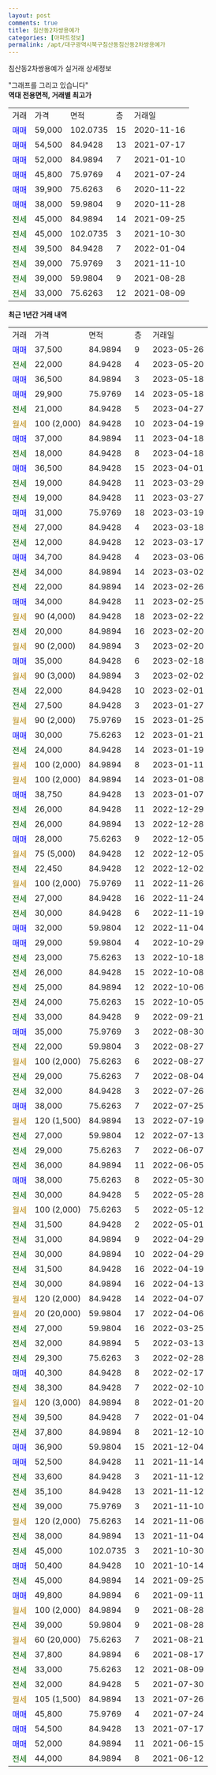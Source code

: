 ```yaml
---
layout: post
comments: true
title: 침산동2차쌍용예가
categories: [아파트정보]
permalink: /apt/대구광역시북구침산동침산동2차쌍용예가
---
```


침산동2차쌍용예가 실거래 상세정보

<script type="text/javascript">
  google.charts.load('current', {'packages':['line', 'corechart']});
  google.charts.setOnLoadCallback(drawChart);

  function drawChart() {
    var data = new google.visualization.DataTable();
    data.addColumn('date', '거래일');
    data.addColumn('number', "매매");
    data.addColumn('number', "전세");
    data.addColumn('number', "전매");

    data.addRows([[new Date(Date.parse("2023-05-26")), 37500, null, null], [new Date(Date.parse("2023-05-20")), null, 22000, null], [new Date(Date.parse("2023-05-18")), 36500, null, null], [new Date(Date.parse("2023-05-18")), 29900, null, null], [new Date(Date.parse("2023-04-27")), null, 21000, null], [new Date(Date.parse("2023-04-19")), null, null, null], [new Date(Date.parse("2023-04-18")), 37000, null, null], [new Date(Date.parse("2023-04-18")), null, 18000, null], [new Date(Date.parse("2023-04-01")), 36500, null, null], [new Date(Date.parse("2023-03-29")), null, 19000, null], [new Date(Date.parse("2023-03-27")), null, 19000, null], [new Date(Date.parse("2023-03-19")), 31000, null, null], [new Date(Date.parse("2023-03-18")), null, 27000, null], [new Date(Date.parse("2023-03-17")), null, 12000, null], [new Date(Date.parse("2023-03-06")), 34700, null, null], [new Date(Date.parse("2023-03-02")), null, 34000, null], [new Date(Date.parse("2023-02-26")), null, 22000, null], [new Date(Date.parse("2023-02-25")), 34000, null, null], [new Date(Date.parse("2023-02-22")), null, null, null], [new Date(Date.parse("2023-02-20")), null, 20000, null], [new Date(Date.parse("2023-02-20")), null, null, null], [new Date(Date.parse("2023-02-18")), 35000, null, null], [new Date(Date.parse("2023-02-02")), null, null, null], [new Date(Date.parse("2023-02-01")), null, 22000, null], [new Date(Date.parse("2023-01-27")), null, 27500, null], [new Date(Date.parse("2023-01-25")), null, null, null], [new Date(Date.parse("2023-01-21")), 30000, null, null], [new Date(Date.parse("2023-01-19")), null, 24000, null], [new Date(Date.parse("2023-01-11")), null, null, null], [new Date(Date.parse("2023-01-08")), null, null, null], [new Date(Date.parse("2023-01-07")), 38750, null, null], [new Date(Date.parse("2022-12-29")), null, 26000, null], [new Date(Date.parse("2022-12-28")), null, 26000, null], [new Date(Date.parse("2022-12-05")), 28000, null, null], [new Date(Date.parse("2022-12-05")), null, null, null], [new Date(Date.parse("2022-12-02")), null, 22450, null], [new Date(Date.parse("2022-11-26")), null, null, null], [new Date(Date.parse("2022-11-24")), null, 27000, null], [new Date(Date.parse("2022-11-19")), null, 30000, null], [new Date(Date.parse("2022-11-04")), 32000, null, null], [new Date(Date.parse("2022-10-29")), 29000, null, null], [new Date(Date.parse("2022-10-18")), null, 23000, null], [new Date(Date.parse("2022-10-08")), null, 26000, null], [new Date(Date.parse("2022-10-06")), null, 25000, null], [new Date(Date.parse("2022-10-05")), null, 24000, null], [new Date(Date.parse("2022-09-21")), null, 33000, null], [new Date(Date.parse("2022-08-30")), 35000, null, null], [new Date(Date.parse("2022-08-27")), null, 22000, null], [new Date(Date.parse("2022-08-27")), null, null, null], [new Date(Date.parse("2022-08-04")), null, 29000, null], [new Date(Date.parse("2022-07-26")), null, 32000, null], [new Date(Date.parse("2022-07-25")), 38000, null, null], [new Date(Date.parse("2022-07-19")), null, null, null], [new Date(Date.parse("2022-07-13")), null, 27000, null], [new Date(Date.parse("2022-06-07")), null, 29000, null], [new Date(Date.parse("2022-06-05")), null, 36000, null], [new Date(Date.parse("2022-05-30")), 38000, null, null], [new Date(Date.parse("2022-05-28")), null, 30000, null], [new Date(Date.parse("2022-05-12")), null, null, null], [new Date(Date.parse("2022-05-01")), null, 31500, null], [new Date(Date.parse("2022-04-29")), null, 31000, null], [new Date(Date.parse("2022-04-29")), null, 30000, null], [new Date(Date.parse("2022-04-19")), null, 31500, null], [new Date(Date.parse("2022-04-13")), null, 30000, null], [new Date(Date.parse("2022-04-07")), null, null, null], [new Date(Date.parse("2022-04-06")), null, null, null], [new Date(Date.parse("2022-03-25")), null, 27000, null], [new Date(Date.parse("2022-03-13")), null, 32000, null], [new Date(Date.parse("2022-02-28")), null, 29300, null], [new Date(Date.parse("2022-02-17")), 40300, null, null], [new Date(Date.parse("2022-02-10")), null, 38300, null], [new Date(Date.parse("2022-01-20")), null, null, null], [new Date(Date.parse("2022-01-04")), null, 39500, null], [new Date(Date.parse("2021-12-10")), null, 37800, null], [new Date(Date.parse("2021-12-04")), 36900, null, null], [new Date(Date.parse("2021-11-14")), 52500, null, null], [new Date(Date.parse("2021-11-12")), null, 33600, null], [new Date(Date.parse("2021-11-12")), null, 35100, null], [new Date(Date.parse("2021-11-10")), null, 39000, null], [new Date(Date.parse("2021-11-06")), null, null, null], [new Date(Date.parse("2021-11-04")), null, 38000, null], [new Date(Date.parse("2021-10-30")), null, 45000, null], [new Date(Date.parse("2021-10-14")), 50400, null, null], [new Date(Date.parse("2021-09-25")), null, 45000, null], [new Date(Date.parse("2021-09-11")), 49800, null, null], [new Date(Date.parse("2021-08-28")), null, null, null], [new Date(Date.parse("2021-08-28")), null, 39000, null], [new Date(Date.parse("2021-08-21")), null, null, null], [new Date(Date.parse("2021-08-17")), null, 37800, null], [new Date(Date.parse("2021-08-09")), null, 33000, null], [new Date(Date.parse("2021-07-30")), null, 32000, null], [new Date(Date.parse("2021-07-26")), null, null, null], [new Date(Date.parse("2021-07-24")), 45800, null, null], [new Date(Date.parse("2021-07-17")), 54500, null, null], [new Date(Date.parse("2021-06-15")), 52000, null, null], [new Date(Date.parse("2021-06-12")), null, 44000, null]]);

    var options = {
      hAxis: {
        format: 'yyyy/MM/dd'
      },    
      lineWidth: 0,
      pointsVisible: true,    
      title: '최근 1년간 유형별 실거래가 분포',
      legend: { position: 'bottom' }
    };

    var formatter = new google.visualization.NumberFormat({pattern:'###,###'} );
    formatter.format(data, 1);
    formatter.format(data, 2);
    
    setTimeout(function() {
        var chart = new google.visualization.LineChart(document.getElementById('columnchart_material'));
        chart.draw(data, (options));
        document.getElementById('loading').style.display = 'none';
    }, 200);
  }
</script>


<div id="loading" style="z-index:20; display: block; margin-left: 0px">"그래프를 그리고 있습니다"</div>
<div id="columnchart_material" style="width: 95%; margin-left: 0px; display: block"></div>
<!-- contents start -->
<b>역대 전용면적, 거래별 최고가</b>
<table class="sortable">
    <tr>
      <td>거래</td>
      <td>가격</td>
      <td>면적</td>
      <td>층</td>
      <td>거래일</td>
    </tr>
        <tr>
          <td><a style="color: blue">매매</a></td>
          <td>59,000</td>
          <td>102.0735</td>
          <td>15</td>
          <td>2020-11-16</td>
        </tr>            <tr>
          <td><a style="color: blue">매매</a></td>
          <td>54,500</td>
          <td>84.9428</td>
          <td>13</td>
          <td>2021-07-17</td>
        </tr>            <tr>
          <td><a style="color: blue">매매</a></td>
          <td>52,000</td>
          <td>84.9894</td>
          <td>7</td>
          <td>2021-01-10</td>
        </tr>            <tr>
          <td><a style="color: blue">매매</a></td>
          <td>45,800</td>
          <td>75.9769</td>
          <td>4</td>
          <td>2021-07-24</td>
        </tr>            <tr>
          <td><a style="color: blue">매매</a></td>
          <td>39,900</td>
          <td>75.6263</td>
          <td>6</td>
          <td>2020-11-22</td>
        </tr>            <tr>
          <td><a style="color: blue">매매</a></td>
          <td>38,000</td>
          <td>59.9804</td>
          <td>9</td>
          <td>2020-11-28</td>
        </tr>        
        <tr>
              <td><a style="color: darkgreen">전세</a></td>
              <td>45,000</td>
              <td>84.9894</td>
              <td>14</td>
              <td>2021-09-25</td>
            </tr>            <tr>
              <td><a style="color: darkgreen">전세</a></td>
              <td>45,000</td>
              <td>102.0735</td>
              <td>3</td>
              <td>2021-10-30</td>
            </tr>            <tr>
              <td><a style="color: darkgreen">전세</a></td>
              <td>39,500</td>
              <td>84.9428</td>
              <td>7</td>
              <td>2022-01-04</td>
            </tr>            <tr>
              <td><a style="color: darkgreen">전세</a></td>
              <td>39,000</td>
              <td>75.9769</td>
              <td>3</td>
              <td>2021-11-10</td>
            </tr>            <tr>
              <td><a style="color: darkgreen">전세</a></td>
              <td>39,000</td>
              <td>59.9804</td>
              <td>9</td>
              <td>2021-08-28</td>
            </tr>            <tr>
              <td><a style="color: darkgreen">전세</a></td>
              <td>33,000</td>
              <td>75.6263</td>
              <td>12</td>
              <td>2021-08-09</td>
            </tr>        
    
</table>

<b>최근 1년간 거래 내역</b>

<table class="sortable">
    <tr>
      <td>거래</td>
      <td>가격</td>
      <td>면적</td>
      <td>층</td>
      <td>거래일</td>
    </tr>
    <tr>
      <td><a style="color: blue">매매</a></td>
      <td>37,500</td>
      <td>84.9894</td>
      <td>9</td>
      <td>2023-05-26</td>
    </tr>          <tr>
      <td><a style="color: darkgreen">전세</a></td>
      <td>22,000</td>
      <td>84.9428</td>
      <td>4</td>
      <td>2023-05-20</td>
    </tr>          <tr>
      <td><a style="color: blue">매매</a></td>
      <td>36,500</td>
      <td>84.9894</td>
      <td>3</td>
      <td>2023-05-18</td>
    </tr>          <tr>
      <td><a style="color: blue">매매</a></td>
      <td>29,900</td>
      <td>75.9769</td>
      <td>14</td>
      <td>2023-05-18</td>
    </tr>          <tr>
      <td><a style="color: darkgreen">전세</a></td>
      <td>21,000</td>
      <td>84.9428</td>
      <td>5</td>
      <td>2023-04-27</td>
    </tr>          <tr>
      <td><a style="color: darkgoldenrod">월세</a></td>
      <td>100 (2,000)</td>
      <td>84.9428</td>
      <td>10</td>
      <td>2023-04-19</td>
    </tr>          <tr>
      <td><a style="color: blue">매매</a></td>
      <td>37,000</td>
      <td>84.9894</td>
      <td>11</td>
      <td>2023-04-18</td>
    </tr>          <tr>
      <td><a style="color: darkgreen">전세</a></td>
      <td>18,000</td>
      <td>84.9428</td>
      <td>8</td>
      <td>2023-04-18</td>
    </tr>          <tr>
      <td><a style="color: blue">매매</a></td>
      <td>36,500</td>
      <td>84.9428</td>
      <td>15</td>
      <td>2023-04-01</td>
    </tr>          <tr>
      <td><a style="color: darkgreen">전세</a></td>
      <td>19,000</td>
      <td>84.9428</td>
      <td>11</td>
      <td>2023-03-29</td>
    </tr>          <tr>
      <td><a style="color: darkgreen">전세</a></td>
      <td>19,000</td>
      <td>84.9428</td>
      <td>11</td>
      <td>2023-03-27</td>
    </tr>          <tr>
      <td><a style="color: blue">매매</a></td>
      <td>31,000</td>
      <td>75.9769</td>
      <td>18</td>
      <td>2023-03-19</td>
    </tr>          <tr>
      <td><a style="color: darkgreen">전세</a></td>
      <td>27,000</td>
      <td>84.9428</td>
      <td>4</td>
      <td>2023-03-18</td>
    </tr>          <tr>
      <td><a style="color: darkgreen">전세</a></td>
      <td>12,000</td>
      <td>84.9428</td>
      <td>12</td>
      <td>2023-03-17</td>
    </tr>          <tr>
      <td><a style="color: blue">매매</a></td>
      <td>34,700</td>
      <td>84.9428</td>
      <td>4</td>
      <td>2023-03-06</td>
    </tr>          <tr>
      <td><a style="color: darkgreen">전세</a></td>
      <td>34,000</td>
      <td>84.9894</td>
      <td>14</td>
      <td>2023-03-02</td>
    </tr>          <tr>
      <td><a style="color: darkgreen">전세</a></td>
      <td>22,000</td>
      <td>84.9894</td>
      <td>14</td>
      <td>2023-02-26</td>
    </tr>          <tr>
      <td><a style="color: blue">매매</a></td>
      <td>34,000</td>
      <td>84.9428</td>
      <td>11</td>
      <td>2023-02-25</td>
    </tr>          <tr>
      <td><a style="color: darkgoldenrod">월세</a></td>
      <td>90 (4,000)</td>
      <td>84.9428</td>
      <td>18</td>
      <td>2023-02-22</td>
    </tr>          <tr>
      <td><a style="color: darkgreen">전세</a></td>
      <td>20,000</td>
      <td>84.9894</td>
      <td>16</td>
      <td>2023-02-20</td>
    </tr>          <tr>
      <td><a style="color: darkgoldenrod">월세</a></td>
      <td>90 (2,000)</td>
      <td>84.9894</td>
      <td>3</td>
      <td>2023-02-20</td>
    </tr>          <tr>
      <td><a style="color: blue">매매</a></td>
      <td>35,000</td>
      <td>84.9428</td>
      <td>6</td>
      <td>2023-02-18</td>
    </tr>          <tr>
      <td><a style="color: darkgoldenrod">월세</a></td>
      <td>90 (3,000)</td>
      <td>84.9894</td>
      <td>3</td>
      <td>2023-02-02</td>
    </tr>          <tr>
      <td><a style="color: darkgreen">전세</a></td>
      <td>22,000</td>
      <td>84.9428</td>
      <td>10</td>
      <td>2023-02-01</td>
    </tr>          <tr>
      <td><a style="color: darkgreen">전세</a></td>
      <td>27,500</td>
      <td>84.9428</td>
      <td>3</td>
      <td>2023-01-27</td>
    </tr>          <tr>
      <td><a style="color: darkgoldenrod">월세</a></td>
      <td>90 (2,000)</td>
      <td>75.9769</td>
      <td>15</td>
      <td>2023-01-25</td>
    </tr>          <tr>
      <td><a style="color: blue">매매</a></td>
      <td>30,000</td>
      <td>75.6263</td>
      <td>12</td>
      <td>2023-01-21</td>
    </tr>          <tr>
      <td><a style="color: darkgreen">전세</a></td>
      <td>24,000</td>
      <td>84.9428</td>
      <td>14</td>
      <td>2023-01-19</td>
    </tr>          <tr>
      <td><a style="color: darkgoldenrod">월세</a></td>
      <td>100 (2,000)</td>
      <td>84.9894</td>
      <td>8</td>
      <td>2023-01-11</td>
    </tr>          <tr>
      <td><a style="color: darkgoldenrod">월세</a></td>
      <td>100 (2,000)</td>
      <td>84.9894</td>
      <td>14</td>
      <td>2023-01-08</td>
    </tr>          <tr>
      <td><a style="color: blue">매매</a></td>
      <td>38,750</td>
      <td>84.9428</td>
      <td>13</td>
      <td>2023-01-07</td>
    </tr>          <tr>
      <td><a style="color: darkgreen">전세</a></td>
      <td>26,000</td>
      <td>84.9428</td>
      <td>11</td>
      <td>2022-12-29</td>
    </tr>          <tr>
      <td><a style="color: darkgreen">전세</a></td>
      <td>26,000</td>
      <td>84.9894</td>
      <td>13</td>
      <td>2022-12-28</td>
    </tr>          <tr>
      <td><a style="color: blue">매매</a></td>
      <td>28,000</td>
      <td>75.6263</td>
      <td>9</td>
      <td>2022-12-05</td>
    </tr>          <tr>
      <td><a style="color: darkgoldenrod">월세</a></td>
      <td>75 (5,000)</td>
      <td>84.9428</td>
      <td>12</td>
      <td>2022-12-05</td>
    </tr>          <tr>
      <td><a style="color: darkgreen">전세</a></td>
      <td>22,450</td>
      <td>84.9428</td>
      <td>12</td>
      <td>2022-12-02</td>
    </tr>          <tr>
      <td><a style="color: darkgoldenrod">월세</a></td>
      <td>100 (2,000)</td>
      <td>75.9769</td>
      <td>11</td>
      <td>2022-11-26</td>
    </tr>          <tr>
      <td><a style="color: darkgreen">전세</a></td>
      <td>27,000</td>
      <td>84.9428</td>
      <td>16</td>
      <td>2022-11-24</td>
    </tr>          <tr>
      <td><a style="color: darkgreen">전세</a></td>
      <td>30,000</td>
      <td>84.9428</td>
      <td>6</td>
      <td>2022-11-19</td>
    </tr>          <tr>
      <td><a style="color: blue">매매</a></td>
      <td>32,000</td>
      <td>59.9804</td>
      <td>12</td>
      <td>2022-11-04</td>
    </tr>          <tr>
      <td><a style="color: blue">매매</a></td>
      <td>29,000</td>
      <td>59.9804</td>
      <td>4</td>
      <td>2022-10-29</td>
    </tr>          <tr>
      <td><a style="color: darkgreen">전세</a></td>
      <td>23,000</td>
      <td>75.6263</td>
      <td>13</td>
      <td>2022-10-18</td>
    </tr>          <tr>
      <td><a style="color: darkgreen">전세</a></td>
      <td>26,000</td>
      <td>84.9428</td>
      <td>15</td>
      <td>2022-10-08</td>
    </tr>          <tr>
      <td><a style="color: darkgreen">전세</a></td>
      <td>25,000</td>
      <td>84.9894</td>
      <td>12</td>
      <td>2022-10-06</td>
    </tr>          <tr>
      <td><a style="color: darkgreen">전세</a></td>
      <td>24,000</td>
      <td>75.6263</td>
      <td>15</td>
      <td>2022-10-05</td>
    </tr>          <tr>
      <td><a style="color: darkgreen">전세</a></td>
      <td>33,000</td>
      <td>84.9428</td>
      <td>9</td>
      <td>2022-09-21</td>
    </tr>          <tr>
      <td><a style="color: blue">매매</a></td>
      <td>35,000</td>
      <td>75.9769</td>
      <td>3</td>
      <td>2022-08-30</td>
    </tr>          <tr>
      <td><a style="color: darkgreen">전세</a></td>
      <td>22,000</td>
      <td>59.9804</td>
      <td>3</td>
      <td>2022-08-27</td>
    </tr>          <tr>
      <td><a style="color: darkgoldenrod">월세</a></td>
      <td>100 (2,000)</td>
      <td>75.6263</td>
      <td>6</td>
      <td>2022-08-27</td>
    </tr>          <tr>
      <td><a style="color: darkgreen">전세</a></td>
      <td>29,000</td>
      <td>75.6263</td>
      <td>7</td>
      <td>2022-08-04</td>
    </tr>          <tr>
      <td><a style="color: darkgreen">전세</a></td>
      <td>32,000</td>
      <td>84.9428</td>
      <td>3</td>
      <td>2022-07-26</td>
    </tr>          <tr>
      <td><a style="color: blue">매매</a></td>
      <td>38,000</td>
      <td>75.6263</td>
      <td>7</td>
      <td>2022-07-25</td>
    </tr>          <tr>
      <td><a style="color: darkgoldenrod">월세</a></td>
      <td>120 (1,500)</td>
      <td>84.9894</td>
      <td>13</td>
      <td>2022-07-19</td>
    </tr>          <tr>
      <td><a style="color: darkgreen">전세</a></td>
      <td>27,000</td>
      <td>59.9804</td>
      <td>12</td>
      <td>2022-07-13</td>
    </tr>          <tr>
      <td><a style="color: darkgreen">전세</a></td>
      <td>29,000</td>
      <td>75.6263</td>
      <td>7</td>
      <td>2022-06-07</td>
    </tr>          <tr>
      <td><a style="color: darkgreen">전세</a></td>
      <td>36,000</td>
      <td>84.9894</td>
      <td>11</td>
      <td>2022-06-05</td>
    </tr>          <tr>
      <td><a style="color: blue">매매</a></td>
      <td>38,000</td>
      <td>75.6263</td>
      <td>8</td>
      <td>2022-05-30</td>
    </tr>          <tr>
      <td><a style="color: darkgreen">전세</a></td>
      <td>30,000</td>
      <td>84.9428</td>
      <td>5</td>
      <td>2022-05-28</td>
    </tr>          <tr>
      <td><a style="color: darkgoldenrod">월세</a></td>
      <td>100 (2,000)</td>
      <td>75.6263</td>
      <td>5</td>
      <td>2022-05-12</td>
    </tr>          <tr>
      <td><a style="color: darkgreen">전세</a></td>
      <td>31,500</td>
      <td>84.9428</td>
      <td>2</td>
      <td>2022-05-01</td>
    </tr>          <tr>
      <td><a style="color: darkgreen">전세</a></td>
      <td>31,000</td>
      <td>84.9894</td>
      <td>9</td>
      <td>2022-04-29</td>
    </tr>          <tr>
      <td><a style="color: darkgreen">전세</a></td>
      <td>30,000</td>
      <td>84.9894</td>
      <td>10</td>
      <td>2022-04-29</td>
    </tr>          <tr>
      <td><a style="color: darkgreen">전세</a></td>
      <td>31,500</td>
      <td>84.9428</td>
      <td>16</td>
      <td>2022-04-19</td>
    </tr>          <tr>
      <td><a style="color: darkgreen">전세</a></td>
      <td>30,000</td>
      <td>84.9894</td>
      <td>16</td>
      <td>2022-04-13</td>
    </tr>          <tr>
      <td><a style="color: darkgoldenrod">월세</a></td>
      <td>120 (2,000)</td>
      <td>84.9428</td>
      <td>14</td>
      <td>2022-04-07</td>
    </tr>          <tr>
      <td><a style="color: darkgoldenrod">월세</a></td>
      <td>20 (20,000)</td>
      <td>59.9804</td>
      <td>17</td>
      <td>2022-04-06</td>
    </tr>          <tr>
      <td><a style="color: darkgreen">전세</a></td>
      <td>27,000</td>
      <td>59.9804</td>
      <td>16</td>
      <td>2022-03-25</td>
    </tr>          <tr>
      <td><a style="color: darkgreen">전세</a></td>
      <td>32,000</td>
      <td>84.9894</td>
      <td>5</td>
      <td>2022-03-13</td>
    </tr>          <tr>
      <td><a style="color: darkgreen">전세</a></td>
      <td>29,300</td>
      <td>75.6263</td>
      <td>3</td>
      <td>2022-02-28</td>
    </tr>          <tr>
      <td><a style="color: blue">매매</a></td>
      <td>40,300</td>
      <td>84.9428</td>
      <td>8</td>
      <td>2022-02-17</td>
    </tr>          <tr>
      <td><a style="color: darkgreen">전세</a></td>
      <td>38,300</td>
      <td>84.9428</td>
      <td>7</td>
      <td>2022-02-10</td>
    </tr>          <tr>
      <td><a style="color: darkgoldenrod">월세</a></td>
      <td>120 (3,000)</td>
      <td>84.9894</td>
      <td>8</td>
      <td>2022-01-20</td>
    </tr>          <tr>
      <td><a style="color: darkgreen">전세</a></td>
      <td>39,500</td>
      <td>84.9428</td>
      <td>7</td>
      <td>2022-01-04</td>
    </tr>          <tr>
      <td><a style="color: darkgreen">전세</a></td>
      <td>37,800</td>
      <td>84.9894</td>
      <td>8</td>
      <td>2021-12-10</td>
    </tr>          <tr>
      <td><a style="color: blue">매매</a></td>
      <td>36,900</td>
      <td>59.9804</td>
      <td>15</td>
      <td>2021-12-04</td>
    </tr>          <tr>
      <td><a style="color: blue">매매</a></td>
      <td>52,500</td>
      <td>84.9428</td>
      <td>11</td>
      <td>2021-11-14</td>
    </tr>          <tr>
      <td><a style="color: darkgreen">전세</a></td>
      <td>33,600</td>
      <td>84.9428</td>
      <td>3</td>
      <td>2021-11-12</td>
    </tr>          <tr>
      <td><a style="color: darkgreen">전세</a></td>
      <td>35,100</td>
      <td>84.9428</td>
      <td>13</td>
      <td>2021-11-12</td>
    </tr>          <tr>
      <td><a style="color: darkgreen">전세</a></td>
      <td>39,000</td>
      <td>75.9769</td>
      <td>3</td>
      <td>2021-11-10</td>
    </tr>          <tr>
      <td><a style="color: darkgoldenrod">월세</a></td>
      <td>120 (2,000)</td>
      <td>75.6263</td>
      <td>14</td>
      <td>2021-11-06</td>
    </tr>          <tr>
      <td><a style="color: darkgreen">전세</a></td>
      <td>38,000</td>
      <td>84.9894</td>
      <td>13</td>
      <td>2021-11-04</td>
    </tr>          <tr>
      <td><a style="color: darkgreen">전세</a></td>
      <td>45,000</td>
      <td>102.0735</td>
      <td>3</td>
      <td>2021-10-30</td>
    </tr>          <tr>
      <td><a style="color: blue">매매</a></td>
      <td>50,400</td>
      <td>84.9428</td>
      <td>10</td>
      <td>2021-10-14</td>
    </tr>          <tr>
      <td><a style="color: darkgreen">전세</a></td>
      <td>45,000</td>
      <td>84.9894</td>
      <td>14</td>
      <td>2021-09-25</td>
    </tr>          <tr>
      <td><a style="color: blue">매매</a></td>
      <td>49,800</td>
      <td>84.9894</td>
      <td>6</td>
      <td>2021-09-11</td>
    </tr>          <tr>
      <td><a style="color: darkgoldenrod">월세</a></td>
      <td>100 (2,000)</td>
      <td>84.9894</td>
      <td>9</td>
      <td>2021-08-28</td>
    </tr>          <tr>
      <td><a style="color: darkgreen">전세</a></td>
      <td>39,000</td>
      <td>59.9804</td>
      <td>9</td>
      <td>2021-08-28</td>
    </tr>          <tr>
      <td><a style="color: darkgoldenrod">월세</a></td>
      <td>60 (20,000)</td>
      <td>75.6263</td>
      <td>7</td>
      <td>2021-08-21</td>
    </tr>          <tr>
      <td><a style="color: darkgreen">전세</a></td>
      <td>37,800</td>
      <td>84.9894</td>
      <td>6</td>
      <td>2021-08-17</td>
    </tr>          <tr>
      <td><a style="color: darkgreen">전세</a></td>
      <td>33,000</td>
      <td>75.6263</td>
      <td>12</td>
      <td>2021-08-09</td>
    </tr>          <tr>
      <td><a style="color: darkgreen">전세</a></td>
      <td>32,000</td>
      <td>84.9428</td>
      <td>5</td>
      <td>2021-07-30</td>
    </tr>          <tr>
      <td><a style="color: darkgoldenrod">월세</a></td>
      <td>105 (1,500)</td>
      <td>84.9894</td>
      <td>13</td>
      <td>2021-07-26</td>
    </tr>          <tr>
      <td><a style="color: blue">매매</a></td>
      <td>45,800</td>
      <td>75.9769</td>
      <td>4</td>
      <td>2021-07-24</td>
    </tr>          <tr>
      <td><a style="color: blue">매매</a></td>
      <td>54,500</td>
      <td>84.9428</td>
      <td>13</td>
      <td>2021-07-17</td>
    </tr>          <tr>
      <td><a style="color: blue">매매</a></td>
      <td>52,000</td>
      <td>84.9894</td>
      <td>11</td>
      <td>2021-06-15</td>
    </tr>          <tr>
      <td><a style="color: darkgreen">전세</a></td>
      <td>44,000</td>
      <td>84.9894</td>
      <td>8</td>
      <td>2021-06-12</td>
    </tr>      </table>
<!-- contents end -->    

